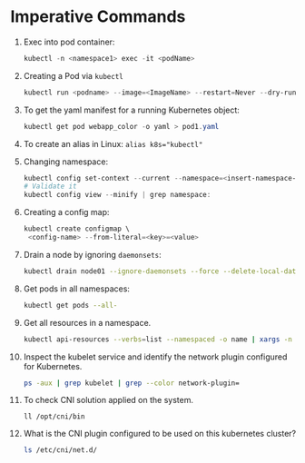 # Imperative Commands

1. Exec into pod container:

   ```powershell
   kubectl -n <namespace1> exec -it <podName>
   ```

2. Creating a Pod via `kubectl`

   ```powershell
   kubectl run <podname> --image=<ImageName> --restart=Never --dry-run=client -o yaml > podname.yaml
   ```

3. To get the yaml manifest for a running Kubernetes object:

   ```powershell
   kubectl get pod webapp_color -o yaml > pod1.yaml
   ```

4. To create an alias in Linux: `alias k8s="kubectl"`

5. Changing namespace:

   ```powershell
   kubectl config set-context --current --namespace=<insert-namespace-name-here>
   # Validate it
   kubectl config view --minify | grep namespace:
   ```

6. Creating a config map:

   ```powershell
   kubectl create configmap \
   	<config-name> --from-literal=<key>=<value>
   ```

7. Drain a node by ignoring `daemonsets`:

   ```bash
   kubectl drain node01 --ignore-daemonsets --force --delete-local-data
   ```

8. Get pods in all namespaces:

   ```bash
   kubectl get pods --all-
   ```

9. Get all resources in a namespace.

   ```bash
   kubectl api-resources --verbs=list --namespaced -o name | xargs -n 1 kubectl get --show-kind --ignore-not-found -l <label>=<value> -n <namespace>
   ```
   
10. Inspect the kubelet service and identify the network plugin configured for Kubernetes.

    ```sh
    ps -aux | grep kubelet | grep --color network-plugin=
    ```

    

11. To check CNI solution applied on the system.

    ```shell
    ll /opt/cni/bin
    ```

12. What is the CNI plugin configured to be used on this kubernetes cluster?

    ```sh
    ls /etc/cni/net.d/
    ```

    
    
    

